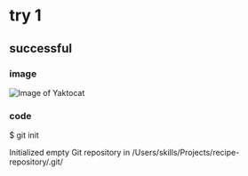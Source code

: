# try 1
## successful
### image 
![Image of Yaktocat](https://octodex.github.com/images/yaktocat.png)

### code
$ git init

Initialized empty Git repository in /Users/skills/Projects/recipe-repository/.git/
